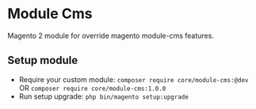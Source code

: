 # Module Cms

Magento 2 module for override magento module-cms features.

## Setup module

- Require your custom module: `composer require core/module-cms:@dev` OR `composer require core/module-cms:1.0.0`
- Run setup upgrade: `php bin/magento setup:upgrade`
